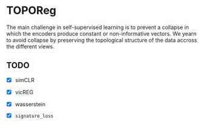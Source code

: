 # TOPOReg
The main challenge in self-supervised learning is to prevent a collapse in which
the encoders produce constant or non-informative vectors. We yearn to avoid collapse
by preserving the topological structure of the data accross the different views.

## TODO 
- [x] simCLR
- [x] vicREG
- [x] wasserstein
- [x] `signature_loss`

